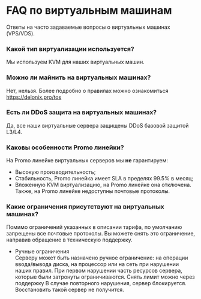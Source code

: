 # FAQ по виртуальным машинам
Ответы на часто задаваемые вопросы о виртуальных машинах (VPS/VDS).

### Какой тип виртуализации используется?
Мы используем KVM для наших виртуальных машин.

### Можно ли майнить на виртуальных машинах?
Нет, нельзя. Более подробно о правилах можно ознакомиться https://delonix.pro/tos

### Есть ли DDoS защита на виртуальных машинах?
Да, все наши виртуальные сервера защищены DDoS базовой защитой L3/L4.

### Каковы особенности Promo линейки?
На Promo линейке виртуальных серверов мы **не** гарантируем:
* Высокую производительность;
* Стабильность, Promo линейка имеет SLA в пределях 99.5% в месяц;
* Вложенную KVM виртуализацию, на Promo линейке она отключена.
Также, на Promo линейке недоступны почтовые протоколы.

### Какие ограничения присутствуют на виртуальных машинах?
Помимо ограничений указанных в описании тарифа, по умолчанию запрещены все почтовые протоколы. Вы можете снять это ограничение, направив обращение в техническую поддержку.
* Ручные ограничения  
Серверу может быть назначено ручное ограничение: на операции ввода/вывода диска, на процессор или на сеть при нарушении наших правил.
При первом нарушении часть ресурсов сервера, которые были затронуты ограничиваются. Снять лимит можно через поддержку
В случае повторного нарушения, сервер блокируется. Восстановить такой сервер не получится.

